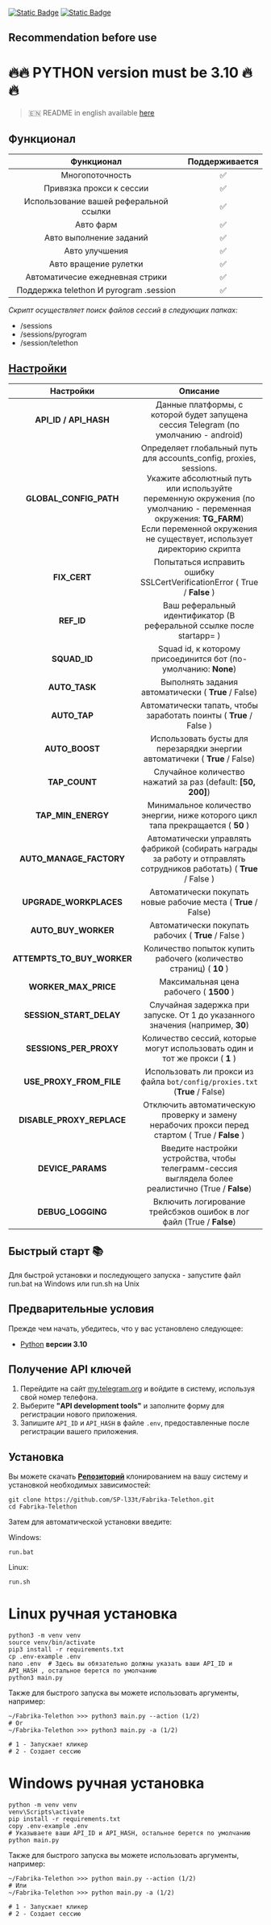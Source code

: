 [![Static Badge](https://img.shields.io/badge/Telegram-Channel-Link?style=for-the-badge&logo=Telegram&logoColor=white&logoSize=auto&color=blue)](https://t.me/+jJhUfsfFCn4zZDk0)      [![Static Badge](https://img.shields.io/badge/Telegram-Bot%20Link-Link?style=for-the-badge&logo=Telegram&logoColor=white&logoSize=auto&color=blue)](https://t.me/fabrika/app?startapp=ref_2222195)



## Recommendation before use

# 🔥🔥 PYTHON version must be 3.10 🔥🔥

> 🇪🇳 README in english available [here](README)

## Функционал  
|               Функционал               | Поддерживается |
|:--------------------------------------:|:--------------:|
|            Многопоточность             |       ✅        | 
|        Привязка прокси к сессии        |       ✅        | 
| Использование вашей реферальной ссылки |       ✅        |
|               Авто фарм                |       ✅        |
|        Авто выполнение заданий         |       ✅        |
|             Авто улучшения             |       ✅        |
|         Авто вращение рулетки          |       ✅        |
|    Автоматичесие ежедневная стрики     |       ✅        |
| Поддержка telethon И pyrogram .session |       ✅        |

_Скрипт осуществляет поиск файлов сессий в следующих папках:_
* /sessions
* /sessions/pyrogram
* /session/telethon


## [Настройки](https://github.com/SP-l33t/Fabrika-Telethon/tree/main/.env-example)
|         Настройки          |                                                                                                                              Описание                                                                                                                               |
|:--------------------------:|:-------------------------------------------------------------------------------------------------------------------------------------------------------------------------------------------------------------------------------------------------------------------:|
|   **API_ID / API_HASH**    |                                                                                         Данные платформы, с которой будет запущена сессия Telegram (по умолчанию - android)                                                                                         |
|   **GLOBAL_CONFIG_PATH**   | Определяет глобальный путь для accounts_config, proxies, sessions. <br/>Укажите абсолютный путь или используйте переменную окружения (по умолчанию - переменная окружения: **TG_FARM**)<br/> Если переменной окружения не существует, использует директорию скрипта |
|        **FIX_CERT**        |                                                                                              Попытаться исправить ошибку SSLCertVerificationError ( True / **False** )                                                                                              |
|         **REF_ID**         |                                                                                                Ваш реферальный идентификатор (В реферальной ссылке после startapp= )                                                                                                |
|        **SQUAD_ID**        |                                                                                                   Squad id, к которому присоединится бот (по-умолчанию: **None**)                                                                                                   |
|       **AUTO_TASK**        |                                                                                                         Выполнять задания автоматически ( **True** / False)                                                                                                         |
|        **AUTO_TAP**        |                                                                                                 Автоматически тапать, чтобы заработать поинты ( **True** / False )                                                                                                  |
|       **AUTO_BOOST**       |                                                                                             Использовать бусты для перезарядки энергии автоматичеки ( **True** / False)                                                                                             |
|       **TAP_COUNT**        |                                                                                                    Случайное количество нажатий за раз (default: **[50, 200]**)                                                                                                     |
|     **TAP_MIN_ENERGY**     |                                                                                           Минимальное количество энергии, ниже которого цикл тапа прекращается ( **50** )                                                                                           |
|  **AUTO_MANAGE_FACTORY**   |                                                                        Автоматически управлять фабрикой (собирать награды за работу и отправлять сотрудников работать) ( **True** / False )                                                                         |
|   **UPGRADE_WORKPLACES**   |                                                                                                   Автоматически покупать новые рабочие места ( **True** / False)                                                                                                    |
|    **AUTO_BUY_WORKER**     |                                                                                                         Автоматически покупать рабочих ( **True** / False )                                                                                                         |
| **ATTEMPTS_TO_BUY_WORKER** |                                                                                                 Количество попыток купить рабочего (количество страниц) ( **10** )                                                                                                  |
|    **WORKER_MAX_PRICE**    |                                                                                                               Максимальная цена рабочего ( **1500** )                                                                                                               |
|  **SESSION_START_DELAY**   |                                                                                           Случайная задержка при запуске. От 1 до указанного значения (например, **30**)                                                                                            |
|   **SESSIONS_PER_PROXY**   |                                                                                            Количество сессий, которые могут использовать один и тот же прокси ( **1** )                                                                                             |
|  **USE_PROXY_FROM_FILE**   |                                                                                             Использовать ли прокси из файла `bot/config/proxies.txt` (**True** / False)                                                                                             |
| **DISABLE_PROXY_REPLACE**  |                                                                                   Отключить автоматическую проверку и замену нерабочих прокси перед стартом ( True / **False** )                                                                                    |
|     **DEVICE_PARAMS**      |                                                                                 Введите настройки устройства, чтобы телеграмм-сессия выглядела более реалистично (True / **False**)                                                                                 |
|     **DEBUG_LOGGING**      |                                                                                                Включить логирование трейсбэков ошибок в лог файл (True / **False**)                                                                                                 |

## Быстрый старт 📚

Для быстрой установки и последующего запуска - запустите файл run.bat на Windows или run.sh на Unix

## Предварительные условия
Прежде чем начать, убедитесь, что у вас установлено следующее:
- [Python](https://www.python.org/downloads/) **версии 3.10**

## Получение API ключей
1. Перейдите на сайт [my.telegram.org](https://my.telegram.org) и войдите в систему, используя свой номер телефона.
2. Выберите **"API development tools"** и заполните форму для регистрации нового приложения.
3. Запишите `API_ID` и `API_HASH` в файле `.env`, предоставленные после регистрации вашего приложения.

## Установка
Вы можете скачать [**Репозиторий**](https://github.com/SP-l33t/Fabrika-Telethon) клонированием на вашу систему и установкой необходимых зависимостей:
```shell
git clone https://github.com/SP-l33t/Fabrika-Telethon.git
cd Fabrika-Telethon
```

Затем для автоматической установки введите:

Windows:
```shell
run.bat
```

Linux:
```shell
run.sh
```

# Linux ручная установка
```shell
python3 -m venv venv
source venv/bin/activate
pip3 install -r requirements.txt
cp .env-example .env
nano .env  # Здесь вы обязательно должны указать ваши API_ID и API_HASH , остальное берется по умолчанию
python3 main.py
```

Также для быстрого запуска вы можете использовать аргументы, например:
```shell
~/Fabrika-Telethon >>> python3 main.py --action (1/2)
# Or
~/Fabrika-Telethon >>> python3 main.py -a (1/2)

# 1 - Запускает кликер
# 2 - Создает сессию
```


# Windows ручная установка
```shell
python -m venv venv
venv\Scripts\activate
pip install -r requirements.txt
copy .env-example .env
# Указываете ваши API_ID и API_HASH, остальное берется по умолчанию
python main.py
```

Также для быстрого запуска вы можете использовать аргументы, например:
```shell
~/Fabrika-Telethon >>> python main.py --action (1/2)
# Или
~/Fabrika-Telethon >>> python main.py -a (1/2)

# 1 - Запускает кликер
# 2 - Создает сессию
```
